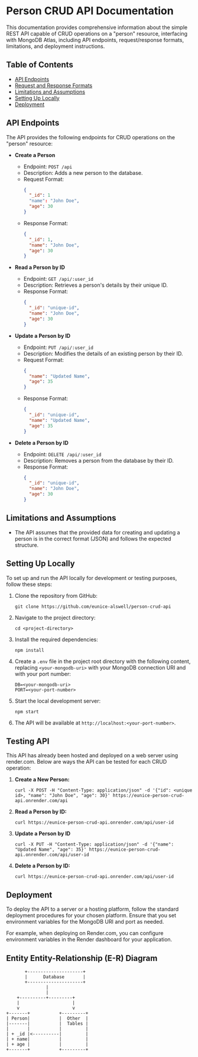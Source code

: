 # Person CRUD API Documentation

This documentation provides comprehensive information about the simple REST API capable of CRUD operations on a "person" resource,
interfacing with MongoDB Atlas, including API endpoints, request/response formats, limitations, and deployment instructions.

## Table of Contents

- [API Endpoints](#api-endpoints)
- [Request and Response Formats](#request-and-response-formats)
- [Limitations and Assumptions](#limitations-and-assumptions)
- [Setting Up Locally](#setting-up-locally)
- [Deployment](#deployment)

## API Endpoints

The API provides the following endpoints for CRUD operations on the "person" resource:

- **Create a Person**
  - Endpoint: `POST /api`
  - Description: Adds a new person to the database.
  - Request Format:
    ```json
    {
      "_id": 1
      "name": "John Doe",
      "age": 30
    }
    ```
  - Response Format:
    ```json
    {
      "_id": 1,
      "name": "John Doe",
      "age": 30
    }
    ```

- **Read a Person by ID**
  - Endpoint: `GET /api/:user_id`
  - Description: Retrieves a person's details by their unique ID.
  - Response Format:
    ```json
    {
      "_id": "unique-id",
      "name": "John Doe",
      "age": 30
    }
    ```

- **Update a Person by ID**
  - Endpoint: `PUT /api/:user_id`
  - Description: Modifies the details of an existing person by their ID.
  - Request Format:
    ```json
    {
      "name": "Updated Name",
      "age": 35
    }
    ```
  - Response Format:
    ```json
    {
      "_id": "unique-id",
      "name": "Updated Name",
      "age": 35
    }
    ```

- **Delete a Person by ID**
  - Endpoint: `DELETE /api/:user_id`
  - Description: Removes a person from the database by their ID.
  - Response Format:
    ```json
    {
      "_id": "unique-id",
      "name": "John Doe",
      "age": 30
    }
    ```

## Limitations and Assumptions

- The API assumes that the provided data for creating and updating a person is in the correct format (JSON) and follows the expected structure.

## Setting Up Locally

To set up and run the API locally for development or testing purposes, follow these steps:

1. Clone the repository from GitHub:

   ```
   git clone https://github.com/eunice-alswell/person-crud-api
   ```

2. Navigate to the project directory:

   ```
   cd <project-directory>
   ```

3. Install the required dependencies:

   ```
   npm install
   ```

4. Create a `.env` file in the project root directory with the following content, replacing `<your-mongodb-uri>` with your MongoDB connection URI and <your-port-number> with your port number:

   ```
   DB=<your-mongodb-uri>
   PORT=<your-port-number>
   ```

5. Start the local development server:

   ```
   npm start
   ```

6. The API will be available at `http://localhost:<your-port-number>`.

## Testing API

This API has already been hosted and deployed on a web server using render.com. Below are ways the API can be tested for each CRUD operation:

1. **Create a New Person:**
   
   ```
   curl -X POST -H "Content-Type: application/json" -d '{"id": <unique id>, "name": "John Doe", "age": 30}' https://eunice-person-crud-api.onrender.com/api
   ```
2. **Read a Person by ID:**
   
   ```
   curl https://eunice-person-crud-api.onrender.com/api/user-id
   ```

3. **Update a Person by ID**
   
    ```
    curl -X PUT -H "Content-Type: application/json" -d '{"name": "Updated Name", "age": 35}' https://eunice-person-crud-api.onrender.com/api/user-id
    ```
   
4. **Delete a Person by ID:**
    
   ```
   curl https://eunice-person-crud-api.onrender.com/api/user-id

## Deployment

To deploy the API to a server or a hosting platform, follow the standard deployment procedures for your chosen platform. Ensure that you set environment variables for the MongoDB URI and port as needed.

For example, when deploying on Render.com, you can configure environment variables in the Render dashboard for your application.

## Entity Entity-Relationship (E-R) Diagram
```
       +---------------------+
       |      Database       |
       +---------------------+
               |
               |
    +----------+---------+
    |                    |
    v                    v
+-------+           +---------+
| Person|           |  Other  |
|-------|           |  Tables |
|       |           |         |
| + _id |<----------|         |
| + name|           |         |
| + age |           |         |
+-------+           +---------+
```
